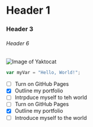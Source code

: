 # Header 1
### Header 3
###### Header 6
![Image of Yaktocat](https://octodex.github.com/images/yaktocat.png)
```javascript
var myVar = "Hello, World!";
```

- [ ] Turn on GitHub Pages
- [X] Outline my portfolio
- [ ] Intrpduce myself to teh world
- [ ] Turn on GitHub Pages
- [X] Outline my portfolio
- [ ] Introduce myself to the world
